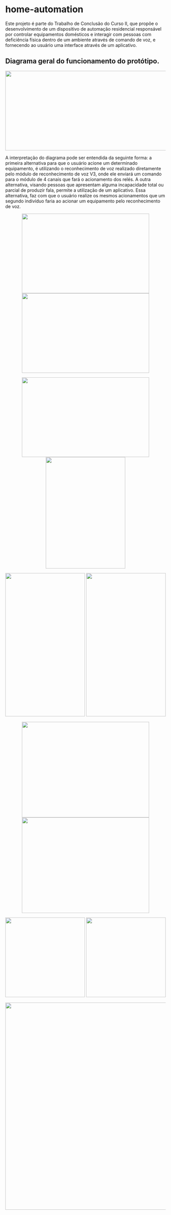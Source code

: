 # home-automation

Este projeto é parte do Trabalho de Conclusão do Curso II, que propõe o desenvolvimento de um dispositivo de automação residencial responsável por controlar equipamentos domésticos e interagir com pessoas com deficiência física dentro de um ambiente através de comando de voz, e fornecendo ao
usuário uma interface através de um aplicativo.


## Diagrama geral do funcionamento do protótipo.

<p align="center">
<img src="https://user-images.githubusercontent.com/104764600/192168021-f1e8db62-0d51-414c-b81d-95754818fb5d.png" width="650" height="250">
</p>

A interpretação do diagrama pode ser entendida da seguinte forma: a primeira
alternativa para que o usuário acione um determinado equipamento, é utilizando o
reconhecimento de voz realizado diretamente pelo módulo de reconhecimento de voz
V3, onde ele enviará um comando para o módulo de 4 canais que fará o acionamento
dos relés. A outra alternativa, visando pessoas que apresentam alguma incapacidade
total ou parcial de produzir fala, permite a utilização de um aplicativo. Essa alternativa,
faz com que o usuário realize os mesmos acionamentos que um segundo indivíduo
faria ao acionar um equipamento pelo reconhecimento de voz.

<p align="center"><img src = "https://user-images.githubusercontent.com/104764600/192415670-c991bad7-e646-427b-b19c-f0be5d1b78d8.jpeg" width="400" height="250" /> <img src = "https://user-images.githubusercontent.com/104764600/192396701-7f96627a-24fd-4fc4-819f-7bab486ab688.jpeg" width="400" height="250" /></p>



<p align="center"><img src = "https://user-images.githubusercontent.com/104764600/192415670-c991bad7-e646-427b-b19c-f0be5d1b78d8.jpeg" width="400" height="250" /> <img src = "https://user-images.githubusercontent.com/104764600/192168047-b538d6fe-9c75-487e-b19d-905a19535275.jpeg" width="250" height="350" /></p>


<p align="center"><img src = "https://user-images.githubusercontent.com/104764600/192168047-b538d6fe-9c75-487e-b19d-905a19535275.jpeg" width="250" height="450" /> <img src = "https://user-images.githubusercontent.com/104764600/192168050-3a588fff-e99b-4d4a-acc4-c8be4831f0c0.jpeg" width="250" height="450" /></p>


<p align="center"><img src = "https://user-images.githubusercontent.com/104764600/192168052-db0d6065-cc64-4c4e-82fc-e8feb49c87c3.png" width="400" height="300" /> <img src = "https://user-images.githubusercontent.com/104764600/192168054-b47511dc-f7bc-4df5-a933-24a7e30ab186.png" width="400" height="300" /></p>


<p align="center"><img src = "https://user-images.githubusercontent.com/104764600/192168067-07631da2-62d5-470f-bed7-5c251d14fb4c.png" width="250" height="250" /> <img src = "https://user-images.githubusercontent.com/104764600/192168069-abeb1d80-f80c-4227-a31f-67a5e6c45dda.png" width="250" height="250" /></p>



<p align="center">
<img src="https://user-images.githubusercontent.com/104764600/192168035-c2d9b719-73f8-40eb-8eeb-ba66d55b6fb1.png" width="1050" height="650">
</p>






